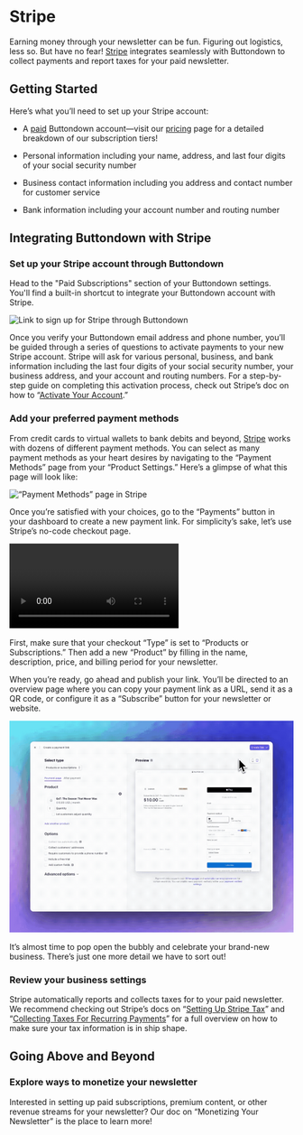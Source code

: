 ﻿# Stripe

Earning money through your newsletter can be fun. Figuring out logistics, less so. But have no fear! [Stripe](https://stripe.com/) integrates seamlessly with Buttondown to collect payments and report taxes for your paid newsletter. 

## Getting Started

Here’s what you’ll need to set up your Stripe account:

-   A [paid](https://buttondown.email/pricing) Buttondown account—visit our [pricing](https://buttondown.email/pricing) page for a detailed breakdown of our subscription tiers!

-   Personal information including your name, address, and last four digits of your social security number
    
-   Business contact information including you address and contact number for customer service
    
-   Bank information including your account number and routing number

## Integrating Buttondown with Stripe

### Set up your Stripe account through Buttondown

Head to the "Paid Subscriptions" section of your Buttondown settings. You'll find a built-in shortcut to integrate your Buttondown account with Stripe. 

![Link to sign up for Stripe through Buttondown](https://github.com/madelinezday/buttondown/blob/main/images/settings/monetizing:link-to-sign-up-for-stripe-tax-hi-res.gif?raw=true)

Once you verify your Buttondown email address and phone number, you’ll be guided through a series of questions to activate payments to your new Stripe account. Stripe will ask for various personal, business, and bank information including the last four digits of your social security number, your business address, and your account and routing numbers. For a step-by-step guide on completing this activation process, check out Stripe’s doc on how to “[Activate Your Account](https://stripe.com/docs/account/activate).”

### Add your preferred payment methods

From credit cards to virtual wallets to bank debits and beyond, [Stripe](https://stripe.com/) works with dozens of different payment methods. You can select as many payment methods as your heart desires by navigating to the “Payment Methods” page from your “Product Settings.” Here’s a glimpse of what this page will look like:

![“Payment Methods” page in Stripe](https://github.com/madelinezday/buttondown/blob/main/images/stripe/monetizing:stripe-payment-methods-hi-res.gif?raw=true)

Once you’re satisfied with your choices, go to the “Payments” button in your dashboard to create a new payment link. For simplicity’s sake, let’s use Stripe’s no-code checkout page.

![“Payment Links” page in Stripe](https://github.com/madelinezday/buttondown/blob/main/images/stripe/monetizing:page-to-create-payment-link.mp4?raw=true)

First, make sure that your checkout “Type” is set to “Products or Subscriptions.” Then add a new “Product” by filling in the name, description, price, and billing period for your newsletter.

When you’re ready, go ahead and publish your link. You’ll be directed to an overview page where you can copy your payment link as a URL, send it as a QR code, or configure it as a “Subscribe” button for your newsletter or website.

![Stripe’s payment link editor for subscriptions](https://github.com/madelinezday/buttondown/blob/main/images/stripe/monetizing:finished-payment-link-hi-res.gif?raw=true)

It’s almost time to pop open the bubbly and celebrate your brand-new business. There’s just one more detail we have to sort out!

### Review your business settings

Stripe automatically reports and collects taxes for to your paid newsletter. We recommend checking out Stripe’s docs on “[Setting Up Stripe Tax](https://stripe.com/docs/tax/set-up)” and “[Collecting Taxes For Recurring Payments](https://stripe.com/docs/tax/subscriptions)” for a full overview on how to make sure your tax information is in ship shape.

## Going Above and Beyond

### Explore ways to monetize your newsletter

Interested in setting up paid subscriptions, premium content, or other revenue streams for your newsletter? Our doc on “Monetizing Your Newsletter” is the place to learn more! 
